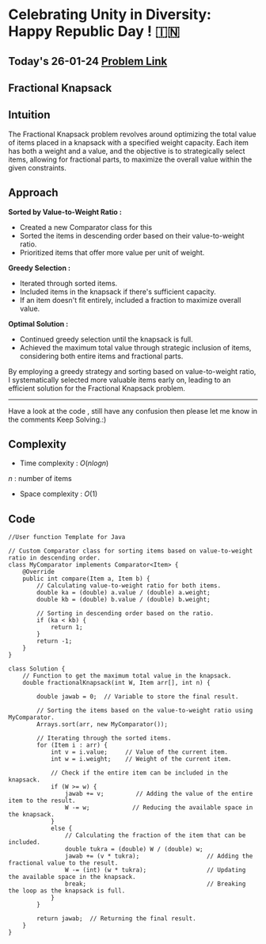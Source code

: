 # Celebrating Unity in Diversity: Happy Republic Day ! :india:


## Today's 26-01-24 [Problem Link](https://www.geeksforgeeks.org/problems/fractional-knapsack-1587115620/1)
## Fractional Knapsack

## Intuition

The Fractional Knapsack problem revolves around optimizing the total value of items placed in a knapsack with a specified weight capacity. Each item has both a weight and a value, and the objective is to strategically select items, allowing for fractional parts, to maximize the overall value within the given constraints.


## Approach

**Sorted by Value-to-Weight Ratio :**
   - Created a new Comparator class for this
   - Sorted the items in descending order based on their value-to-weight ratio.
   - Prioritized items that offer more value per unit of weight.

**Greedy Selection :**
   - Iterated through sorted items.
   - Included items in the knapsack if there's sufficient capacity.
   - If an item doesn't fit entirely, included a fraction to maximize overall value.

**Optimal Solution :**
   - Continued greedy selection until the knapsack is full.
   - Achieved the maximum total value through strategic inclusion of items, considering both entire items and fractional parts.

By employing a greedy strategy and sorting based on value-to-weight ratio, I systematically selected more valuable items early on, leading to an efficient solution for the Fractional Knapsack problem.

---
Have a look at the code , still have any confusion then please let me know in the comments
Keep Solving.:)

## Complexity
- Time complexity : $O(nlogn)$
<!-- Add your time complexity here, e.g. $$O())$$ -->
$n$ : number of items

- Space complexity : $O(1)$
<!-- Add your space complexity here, e.g. $$O(n)$$ -->

## Code 
```
//User function Template for Java

// Custom Comparator class for sorting items based on value-to-weight ratio in descending order.
class MyComparator implements Comparator<Item> {
    @Override
    public int compare(Item a, Item b) {
        // Calculating value-to-weight ratio for both items.
        double ka = (double) a.value / (double) a.weight;
        double kb = (double) b.value / (double) b.weight;

        // Sorting in descending order based on the ratio.
        if (ka < kb) {
            return 1;
        }
        return -1;
    }
}

class Solution {
    // Function to get the maximum total value in the knapsack.
    double fractionalKnapsack(int W, Item arr[], int n) {

        double jawab = 0;  // Variable to store the final result.
        
        // Sorting the items based on the value-to-weight ratio using MyComparator.
        Arrays.sort(arr, new MyComparator());
        
        // Iterating through the sorted items.
        for (Item i : arr) {
            int v = i.value;     // Value of the current item.
            int w = i.weight;    // Weight of the current item.

            // Check if the entire item can be included in the knapsack.
            if (W >= w) {
                jawab += v;         // Adding the value of the entire item to the result.
                W -= w;            // Reducing the available space in the knapsack.
            } 
            else {
                // Calculating the fraction of the item that can be included.
                double tukra = (double) W / (double) w;
                jawab += (v * tukra);                   // Adding the fractional value to the result.
                W -= (int) (w * tukra);                 // Updating the available space in the knapsack.
                break;                                  // Breaking the loop as the knapsack is full.
            }
        }

        return jawab;  // Returning the final result.
    }
}
```

